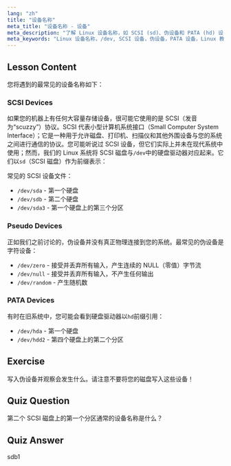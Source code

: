```yaml
---
lang: "zh"
title: "设备名称"
meta_title: "设备名称 - 设备"
meta_description: "了解 Linux 设备名称，如 SCSI (sd)、伪设备和 PATA (hd) 设备。通过这份适合初学者的指南，理解/dev/sda、/dev/null 等。"
meta_keywords: "Linux 设备名称，/dev, SCSI 设备，伪设备，PATA 设备，Linux 教程，Linux 入门，设备文件"
---
```


## Lesson Content

您将遇到的最常见的设备名称如下：

### SCSI Devices

如果您的机器上有任何大容量存储设备，很可能它使用的是 SCSI（发音为“scuzzy”）协议。SCSI 代表小型计算机系统接口（Small Computer System Interface）；它是一种用于允许磁盘、打印机、扫描仪和其他外围设备与您的系统之间进行通信的协议。您可能听说过 SCSI 设备，但它们实际上并未在现代系统中使用；然而，我们的 Linux 系统将 SCSI 磁盘与`/dev`中的硬盘驱动器对应起来。它们以`sd`（SCSI 磁盘）作为前缀表示：

常见的 SCSI 设备文件：

- `/dev/sda` - 第一个硬盘
- `/dev/sdb` - 第二个硬盘
- `/dev/sda3` - 第一个硬盘上的第三个分区

### Pseudo Devices

正如我们之前讨论的，伪设备并没有真正物理连接到您的系统。最常见的伪设备是字符设备：

- `/dev/zero` - 接受并丢弃所有输入，产生连续的 NULL（零值）字节流
- `/dev/null` - 接受并丢弃所有输入，不产生任何输出
- `/dev/random` - 产生随机数

### PATA Devices

有时在旧系统中，您可能会看到硬盘驱动器以`hd`前缀引用：

- `/dev/hda` - 第一个硬盘
- `/dev/hdd2` - 第四个硬盘上的第二个分区

## Exercise

写入伪设备并观察会发生什么。请注意不要将您的磁盘写入这些设备！

## Quiz Question

第二个 SCSI 磁盘上的第一个分区通常的设备名称是什么？

## Quiz Answer

sdb1
